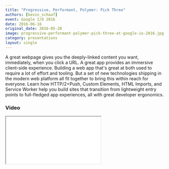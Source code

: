```yaml
---
title: "Progressive, Performant, Polymer: Pick Three"
authors: [kevin_schaaf]
event: Google I/O 2016
date: 2016-06-16
original_date: 2016-05-20
image: progressive-performant-polymer-pick-three-at-google-io-2016.jpg
category: presentations
layout: single
---
```


A great webpage gives you the deeply-linked content you want, immediately, when you click a URL. A great app provides an immersive client-side experience. Building a web app that's great at both used to require a lot of effort and tooling. But a set of new technologies shipping in the modern web platform all fit together to bring this within reach for everyone. Learn how HTTP/2+Push, Custom Elements, HTML Imports, and Service Worker help you build sites that transition from lightweight entry points to full-fledged app experiences, all with great developer ergonomics.

<!-- Excerpt -->

### Video

<div class="iframe-wrap">
  <iframe src=" //www.youtube.com/embed/J4i0xJnQUzU?list=PLNYkxOF6rcIDnSm7bZRJC36Ca1DYXSQ70" itemprop="video"></iframe>
</div>
